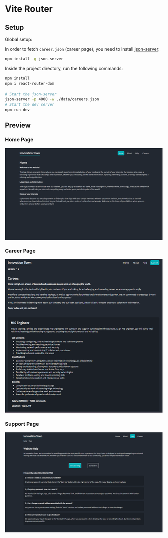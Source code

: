# Vite Router

## Setup

Global setup:

In order to fetch `career.json` (career page), you need to install [json-server](https://www.npmjs.com/package/json-server):

```bash
npm install -g json-server
```

Inside the project directory, run the following commands:

```bash
npm install
npm i react-router-dom

# Start the json-server
json-server -p 4000 -w ./data/careers.json
# Start the dev server
npm run dev
```

## Preview

### Home Page
![Home Page](public/images/home.png)

### Career Page
![Career Page](public/images/career-slot.png)

### Support Page
![Support Page](public/images/faq.png)